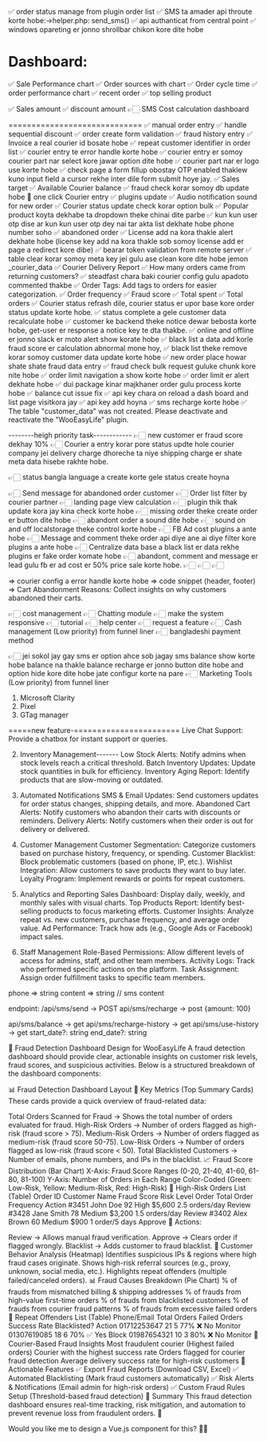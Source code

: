 ✅ order status manage from plugin order list
✅ SMS ta amader api throute korte hobe:->helper.php: send_sms()
✅ api authanticat from central point
✅ windows opareting er jonno shrollbar chikon kore dite hobe

Dashboard:
=========================
✅ Sale Performance chart
✅ Order sources with chart
✅ Order cycle time
✅ order performance chart
✅ recent order
✅ top selling product

✅ Sales amount 
✅ discount amount
👉🏻 SMS Cost calculation dashboard

=============================
✅ manual order entry
✅ handle sequential discount
✅ order create form validation
✅ fraud history entry
✅ Invoice a real courier id bosate hobe
✅ repeat customer identifier in order list
✅ courier entry te error handle korte hobe
✅ courier entry er somoy courier part nar select kore jawar option dite hobe
✅ courier part nar er logo use korte hobe
✅ check page a form fillup obostay OTP enabled thaklew kuno input field a cursor rekhe inter dile form submit hoye jay.
✅ Sales target
✅ Available Courier balance
✅ fraud check korar somoy db update hobe
🍠 one click Courier entry
✅ plugins update
✅ Audio notification sound for new order
✅ Courier status update check korar option bulk
✅ Popular product koyta dekhabe ta dropdown theke chinai dite parbe
✅ kun kun user otp dise ar kun kun user otp dey nai tar akta list dekhate hobe phone number soho
✅ abandoned order
✅ License add na kora thakle alert dekhate hobe (license key add na kora thakle sob somoy license add er page a redirect kore dibe)
✅ bearar token validation from remote server
✅ table clear korar somoy meta key jei gulu ase clean kore dite hobe jemon _courier_data
✅ Courier Delivery Report
✅ How many orders came from returning customers?
✅ steadfast chara baki courier config gulu apadoto commented thakbe
✅ Order Tags: Add tags to orders for easier categorization.
✅ Order frequency
✅ Fraud score
✅ Total spent
✅ Total orders
✅ Courier status refrash dile, courier status er upor base kore order status update korte hobe.
✅ status complete a gele customer data recalculate hobe
✅ customer ke backend theke notice dewar bebosta korte hobe, get-user er response a notice key te dta thakbe.
✅ online and offline er jonno slack er moto alert show korate hobe
✅ black list a data add korle fraud score er calculation abnormal mone hoy,
✅ black list theke remove korar somoy customer data update korte hobe
✅ new order place howar shate shate fraud data entry
✅ fraud check bulk request guluke chunk kore nite hobe
✅ order limit navigation a show korte hobe
✅ order limit er alert dekhate hobe
✅ dui package kinar majkhaner order gulu process korte hobe
✅ balance cut issue fix
✅ api key chara on reload a dash board and list page visitkora jay
✅ api key add hoyna
✅ sms recharge korte hobe
✅ The table "customer_data" was not created. Please deactivate and reactivate the "WooEasyLife" plugin.



--------heigh priority task------------
👉🏻 new customer er fraud score dekhay 10%
👉🏻 Courier a entry korar pore status updte hole courier company jei delivery charge dhoreche ta niye shipping charge er shate meta data hisebe rakhte hobe.

👉🏻 status bangla language a create korte gele status create hoyna

👉🏻 Send message for abandoned order customer
👉🏻 Order list filter by courier partner
👉🏻 landing page view calculation
👉🏻 plugin thik thak update kora jay kina check korte hobe
👉🏻 missing order theke create order er button dite hobe
👉🏻 abandont order a sound dite hobe
👉🏻 sound on and off localstorage theke control korte hobe
👉🏻 FB Ad cost plugins a ante hobe
👉🏻 Message and comment theke order api diye ane ai diye filter kore plugins a ante hobe
👉🏻 Centralize data base a black list er data rekhe plugins er fake order komate hobe
👉🏻 abandont, comment and message er lead gulu fb er ad cost er 50% price sale korte hobe.
👉🏻 
👉🏻 
👉🏻 








=> courier config a error handle korte hobe
=> code snippet (header, footer)
=> Cart Abandonment Reasons: Collect insights on why customers abandoned their carts.


👉🏻 cost management
👉🏻 Chatting module
👉🏻 make the system responsive
👉🏻 tutorial
👉🏻 help center
👉🏻 request a feature
👉🏻 Cash management (Low priority) from funnel liner
👉🏻 bangladeshi payment method


👉🏻 jei sokol jay gay sms er option ahce sob jagay sms balance show korte hobe balance na thakle balance recharge er jonno button dite hobe and option hide kore dite hobe jate configur korte na pare
👉🏻 Marketing Tools (Low priority) from funnel liner
   1. Microsoft Clarity
   2. Pixel
   3. GTag manager


=====new feature-=======================
Live Chat Support: Provide a chatbox for instant support or queries.

2. Inventory Management-------
Low Stock Alerts: Notify admins when stock levels reach a critical threshold.
Batch Inventory Updates: Update stock quantities in bulk for efficiency.
Inventory Aging Report: Identify products that are slow-moving or outdated.

3. Automated Notifications
SMS & Email Updates: Send customers updates for order status changes, shipping details, and more.
Abandoned Cart Alerts: Notify customers who abandon their carts with discounts or reminders.
Delivery Alerts: Notify customers when their order is out for delivery or delivered.

4. Customer Management
Customer Segmentation: Categorize customers based on purchase history, frequency, or spending.
Customer Blacklist: Block problematic customers (based on phone, IP, etc.).
Wishlist Integration: Allow customers to save products they want to buy later.
Loyalty Program: Implement rewards or points for repeat customers.

6. Analytics and Reporting
Sales Dashboard: Display daily, weekly, and monthly sales with visual charts.
Top Products Report: Identify best-selling products to focus marketing efforts.
Customer Insights: Analyze repeat vs. new customers, purchase frequency, and average order value.
Ad Performance: Track how ads (e.g., Google Ads or Facebook) impact sales.

12. Staff Management
Role-Based Permissions: Allow different levels of access for admins, staff, and other team members.
Activity Logs: Track who performed specific actions on the platform.
Task Assignment: Assign order fulfillment tasks to specific team members.










phone => string
content => string // sms content

endpoint: 
/api/sms/send -> POST
api/sms/recharge -> post
{amount: 100}

api/sms/balance -> get
api/sms/recharge-history -> get
api/sms/use-history -> get
start_date?: string
end_date?: string






🚀 Fraud Detection Dashboard Design for WooEasyLife
A fraud detection dashboard should provide clear, actionable insights on customer risk levels, fraud scores, and suspicious activities. Below is a structured breakdown of the dashboard components:

📊 Fraud Detection Dashboard Layout
🔹 Key Metrics (Top Summary Cards)
These cards provide a quick overview of fraud-related data:

Total Orders Scanned for Fraud → Shows the total number of orders evaluated for fraud.
High-Risk Orders → Number of orders flagged as high-risk (fraud score > 75).
Medium-Risk Orders → Number of orders flagged as medium-risk (fraud score 50-75).
Low-Risk Orders → Number of orders flagged as low-risk (fraud score < 50).
Total Blacklisted Customers → Number of emails, phone numbers, and IPs in the blacklist.
📈 Fraud Score Distribution (Bar Chart)
X-Axis: Fraud Score Ranges (0-20, 21-40, 41-60, 61-80, 81-100)
Y-Axis: Number of Orders in Each Range
Color-Coded (Green: Low-Risk, Yellow: Medium-Risk, Red: High-Risk)
🛑 High-Risk Orders List (Table)
Order ID	Customer Name	Fraud Score	Risk Level	Order Total	Order Frequency	Action
#3451	John Doe	92	High	$5,600	2.5 orders/day	Review
#3428	Jane Smith	78	Medium	$3,200	1.5 orders/day	Review
#3402	Alex Brown	60	Medium	$900	1 order/5 days	Approve
🔹 Actions:

Review → Allows manual fraud verification.
Approve → Clears order if flagged wrongly.
Blacklist → Adds customer to fraud blacklist.
📍 Customer Behavior Analysis (Heatmap)
Identifies suspicious IPs & regions where high fraud cases originate.
Shows high-risk referral sources (e.g., proxy, unknown, social media, etc.).
Highlights repeat offenders (multiple failed/canceled orders).
📊 Fraud Causes Breakdown (Pie Chart)
% of frauds from mismatched billing & shipping addresses
% of frauds from high-value first-time orders
% of frauds from blacklisted customers
% of frauds from courier fraud patterns
% of frauds from excessive failed orders
📍 Repeat Offenders List (Table)
Phone/Email	Total Orders	Failed Orders	Success Rate	Blacklisted?	Action
01712253647	21	5	77%	❌ No	Monitor
01307619085	18	6	70%	✅ Yes	Block
01987654321	10	3	80%	❌ No	Monitor
🚚 Courier-Based Fraud Insights
Most fraudulent courier (Highest failed orders)
Courier with the highest success rate
Orders flagged for courier fraud detection
Average delivery success rate for high-risk customers
📌 Actionable Features
✅ Export Fraud Reports (Download CSV, Excel)
✅ Automated Blacklisting (Mark fraud customers automatically)
✅ Risk Alerts & Notifications (Email admin for high-risk orders)
✅ Custom Fraud Rules Setup (Threshold-based fraud detection)
🔹 Summary
This fraud detection dashboard ensures real-time tracking, risk mitigation, and automation to prevent revenue loss from fraudulent orders. 🚀

Would you like me to design a Vue.js component for this? 🎨🔥